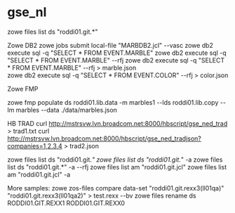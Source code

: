 # gse_nl

zowe files list ds "roddi01.git.*" 

Zowe DB2
zowe jobs submit local-file "MARBDB2.jcl" --vasc
zowe db2 execute sql -q "SELECT * FROM EVENT.MARBLE" 
zowe db2 execute sql -q "SELECT * FROM EVENT.MARBLE" --rfj
zowe db2 execute sql -q "SELECT * FROM EVENT.MARBLE" --rfj > marble.json  
zowe db2 execute sql -q "SELECT * FROM EVENT.COLOR" --rfj > color.json 


Zowe FMP

zowe  fmp populate ds roddi01.lib.data -m marbles1 --lds roddi01.lib.copy --lm marbles --data ./data/marbles.json

HB
TRAD
curl http://mstrsvw.lvn.broadcom.net:8000/hbscript/gse_ned_trad > trad1.txt 
curl http://mstrsvw.lvn.broadcom.net:8000/hbscript/gse_ned_tradjson?companies=1,2,3,4 > trad2.json 

zowe files list ds "roddi01.git.*" 
zowe files list ds "roddi01.git.*" -a
zowe files list ds "roddi01.git.*" -a --rfj 
zowe files list am "roddi01.git.jcl" 
zowe files list am "roddi01.git.jcl" -a


More samples:
zowe zos-files compare data-set "roddi01.git.rexx3(ll01qa)" "roddi01.git.rexx3(ll01qa2)" > test.rexx --bv
zowe files rename ds RODDI01.GIT.REXX1 RODDI01.GIT.REXX0 

